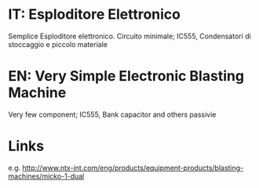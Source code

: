# IT: Esploditore Elettronico
Semplice Esploditore elettronico.
Circuito minimale; IC555, Condensatori di stoccaggio e piccolo materiale 

# EN: Very Simple Electronic Blasting Machine
Very few component; IC555, Bank capacitor and others passivie 

# Links
e.g. http://www.ntx-int.com/eng/products/equipment-products/blasting-machines/micko-1-dual
